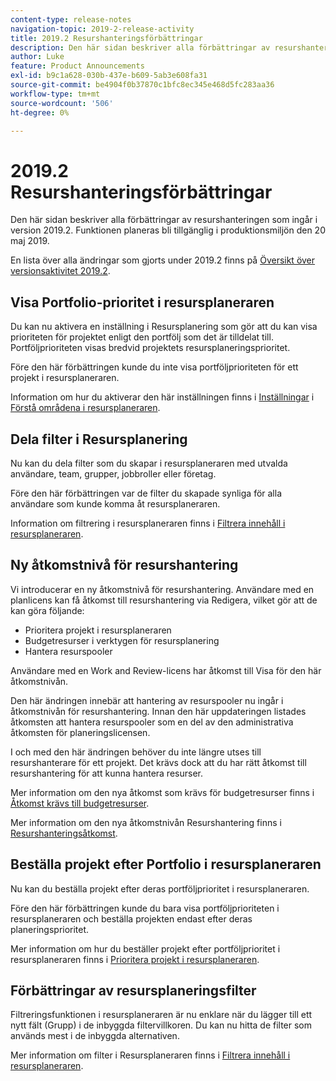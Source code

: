 ```yaml
---
content-type: release-notes
navigation-topic: 2019-2-release-activity
title: 2019.2 Resurshanteringsförbättringar
description: Den här sidan beskriver alla förbättringar av resurshanteringen som ingår i version 2019.2. Funktionen planeras bli tillgänglig i produktionsmiljön den 20 maj 2019.
author: Luke
feature: Product Announcements
exl-id: b9c1a628-030b-437e-b609-5ab3e608fa31
source-git-commit: be4904f0b37870c1bfc8ec345e468d5fc283aa36
workflow-type: tm+mt
source-wordcount: '506'
ht-degree: 0%

---
```


# 2019.2 Resurshanteringsförbättringar

Den här sidan beskriver alla förbättringar av resurshanteringen som ingår i version 2019.2. Funktionen planeras bli tillgänglig i produktionsmiljön den 20 maj 2019.

En lista över alla ändringar som gjorts under 2019.2 finns på [Översikt över versionsaktivitet 2019.2](../../../../product-announcements/product-releases/quarterly-release-archive/2019.2-release-activity/2019.2-release-activity-overview.md).

## Visa Portfolio-prioritet i resursplaneraren

Du kan nu aktivera en inställning i Resursplanering som gör att du kan visa prioriteten för projektet enligt den portfölj som det är tilldelat till. Portföljprioriteten visas bredvid projektets resursplaneringsprioritet.

Före den här förbättringen kunde du inte visa portföljprioriteten för ett projekt i resursplaneraren.

Information om hur du aktiverar den här inställningen finns i [Inställningar](../../../../resource-mgmt/resource-planning/resource-planner-navigation.md#settings) i [Förstå områdena i resursplaneraren](../../../../resource-mgmt/resource-planning/resource-planner-navigation.md).

## Dela filter i Resursplanering

Nu kan du dela filter som du skapar i resursplaneraren med utvalda användare, team, grupper, jobbroller eller företag.

Före den här förbättringen var de filter du skapade synliga för alla användare som kunde komma åt resursplaneraren.

Information om filtrering i resursplaneraren finns i [Filtrera innehåll i resursplaneraren](../../../../resource-mgmt/resource-planning/filter-resource-planner.md).

## Ny åtkomstnivå för resurshantering

Vi introducerar en ny åtkomstnivå för resurshantering. Användare med en planlicens kan få åtkomst till resurshantering via Redigera, vilket gör att de kan göra följande:

* Prioritera projekt i resursplaneraren
* Budgetresurser i verktygen för resursplanering
* Hantera resurspooler

Användare med en Work and Review-licens har åtkomst till Visa för den här åtkomstnivån.

Den här ändringen innebär att hantering av resurspooler nu ingår i åtkomstnivån för resurshantering. Innan den här uppdateringen listades åtkomsten att hantera resurspooler som en del av den administrativa åtkomsten för planeringslicensen.

I och med den här ändringen behöver du inte längre utses till resurshanterare för ett projekt. Det krävs dock att du har rätt åtkomst till resurshantering för att kunna hantera resurser.

Mer information om den nya åtkomst som krävs för budgetresurser finns i [Åtkomst krävs till budgetresurser](../../../../resource-mgmt/resource-planning/access-needed-to-budget-resources.md).

Mer information om den nya åtkomstnivån Resurshantering finns i [Resurshanteringsåtkomst](../../../../administration-and-setup/add-users/configure-and-grant-access/grant-access-resource-management.md).

## Beställa projekt efter Portfolio i resursplaneraren

Nu kan du beställa projekt efter deras portföljprioritet i resursplaneraren.

Före den här förbättringen kunde du bara visa portföljprioriteten i resursplaneraren och beställa projekten endast efter deras planeringsprioritet.

Mer information om hur du beställer projekt efter portföljprioritet i resursplaneraren finns i [Prioritera projekt i resursplaneraren](../../../../resource-mgmt/resource-planning/prioritize-projects-resource-planner.md).

## Förbättringar av resursplaneringsfilter

Filtreringsfunktionen i resursplaneraren är nu enklare när du lägger till ett nytt fält (Grupp) i de inbyggda filtervillkoren. Du kan nu hitta de filter som används mest i de inbyggda alternativen.

Mer information om filter i Resursplaneraren finns i [Filtrera innehåll i resursplaneraren](../../../../resource-mgmt/resource-planning/filter-resource-planner.md).

